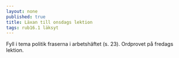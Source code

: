```yaml
---
layout: none
published: true
title: Läxan till onsdags lektion
tags: rub16.1 läksyt
---
```

Fyll i tema politik fraserna i arbetshäftet (s. 23). Ordprovet på fredags lektion.

